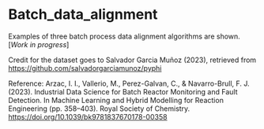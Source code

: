 # Batch_data_alignment

Examples of three batch process data alignment algorithms are shown.
[*Work in progress*]

Credit for the dataset goes to Salvador Garcia Muñoz (2023), retrieved from https://github.com/salvadorgarciamunoz/pyphi


Reference: 
Arzac, I. I., Vallerio, M., Perez-Galvan, C., & Navarro-Brull, F. J. (2023). Industrial Data Science for Batch Reactor Monitoring and Fault Detection. In Machine Learning and Hybrid Modelling for Reaction Engineering (pp. 358–403). Royal Society of Chemistry. https://doi.org/10.1039/bk9781837670178-00358
